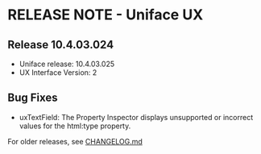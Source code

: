 # RELEASE NOTE - Uniface UX

## Release 10.4.03.024
- Uniface release: 10.4.03.025
- UX Interface Version: 2

## Bug Fixes
- uxTextField: The Property Inspector displays unsupported or incorrect values for the html:type property.


For older releases, see [CHANGELOG.md](CHANGELOG.md)
